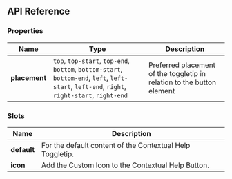 ## API Reference

### Properties

<div class="table-wrapper">

| Name          | Type                                                                                                                                         | Description                                                            |
| ------------- | -------------------------------------------------------------------------------------------------------------------------------------------- | ---------------------------------------------------------------------- |
| **placement** | `top`, `top-start`, `top-end`, `bottom`, `bottom-start`, `bottom-end`, `left`, `left-start`, `left-end`, `right`, `right-start`, `right-end` | Preferred placement of the toggletip in relation to the button element |

</div>

### Slots

<div class="table-wrapper">

| Name        | Description                                               |
| ----------- | --------------------------------------------------------- |
| **default** | For the default content of the Contextual Help Toggletip. |
| **icon**    | Add the Custom Icon to the Contextual Help Button.        |

</div>
